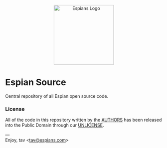<p align="center">
  <img src="https://espians.github.io/static/logo.png" width="192px" height="192px" alt="Espians Logo">
</p>

# Espian Source

Central repository of all Espian open source code.

### License

All of the code in this repository written by the [AUTHORS] has been released  
into the Public Domain through our [UNLICENSE].

—  
Enjoy, tav &lt;tav@espians.com&gt;

[authors]: https://github.com/espians/source/blob/master/AUTHORS.yaml
[unlicense]: https://github.com/espians/source/blob/master/UNLICENSE.md
